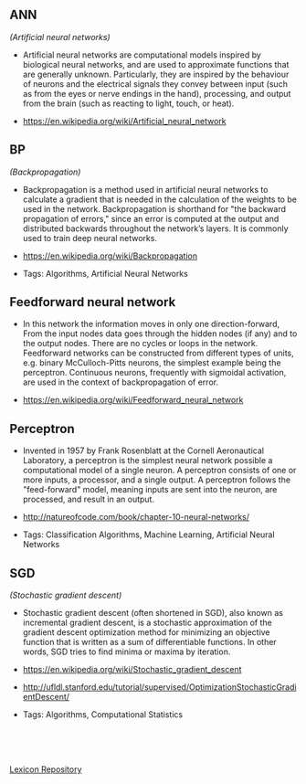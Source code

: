 

## **ANN**
*(Artificial neural networks)*

* Artificial neural networks are computational models inspired by biological neural networks, and are used to approximate functions that are generally unknown. Particularly, they are inspired by the behaviour of neurons and the electrical signals they convey between input (such as from the eyes or nerve endings in the hand), processing, and output from the brain (such as reacting to light, touch, or heat).

* <https://en.wikipedia.org/wiki/Artificial_neural_network>




## **BP**
*(Backpropagation)*

* Backpropagation is a method used in artificial neural networks to calculate a gradient that is needed in the calculation of the weights to be used in the network. Backpropagation is shorthand for "the backward propagation of errors," since an error is computed at the output and distributed backwards throughout the network’s layers. It is commonly used to train deep neural networks.

* <https://en.wikipedia.org/wiki/Backpropagation>

* Tags: Algorithms, Artificial Neural Networks


## **Feedforward neural network**

* In this network the information moves in only one direction-forward, From the input nodes data goes through the hidden nodes (if any) and to the output nodes. There are no cycles or loops in the network. Feedforward networks can be constructed from different types of units, e.g. binary McCulloch-Pitts neurons, the simplest example being the perceptron. Continuous neurons, frequently with sigmoidal activation, are used in the context of backpropagation of error.

* <https://en.wikipedia.org/wiki/Feedforward_neural_network>




## **Perceptron**

* Invented in 1957 by Frank Rosenblatt at the Cornell Aeronautical Laboratory, a perceptron is the simplest neural network possible a computational model of a single neuron. A perceptron consists of one or more inputs, a processor, and a single output. A perceptron follows the "feed-forward" model, meaning inputs are sent into the neuron, are processed, and result in an output.

* <http://natureofcode.com/book/chapter-10-neural-networks/>

* Tags: Classification Algorithms, Machine Learning, Artificial Neural Networks


## **SGD**
*(Stochastic gradient descent)*

* Stochastic gradient descent (often shortened in SGD), also known as incremental gradient descent, is a stochastic approximation of the gradient descent optimization method for minimizing an objective function that is written as a sum of differentiable functions. In other words, SGD tries to find minima or maxima by iteration.

* <https://en.wikipedia.org/wiki/Stochastic_gradient_descent>

* <http://ufldl.stanford.edu/tutorial/supervised/OptimizationStochasticGradientDescent/>

* Tags: Algorithms, Computational Statistics

</br>
</br>
</br>

[Lexicon Repository](https://github.com/technopreneurG/lexicon)

